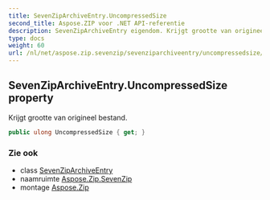 ```yaml
---
title: SevenZipArchiveEntry.UncompressedSize
second_title: Aspose.ZIP voor .NET API-referentie
description: SevenZipArchiveEntry eigendom. Krijgt grootte van origineel bestand.
type: docs
weight: 60
url: /nl/net/aspose.zip.sevenzip/sevenziparchiveentry/uncompressedsize/
---
```

## SevenZipArchiveEntry.UncompressedSize property

Krijgt grootte van origineel bestand.

```csharp
public ulong UncompressedSize { get; }
```

### Zie ook

* class [SevenZipArchiveEntry](../)
* naamruimte [Aspose.Zip.SevenZip](../../sevenziparchiveentry/)
* montage [Aspose.Zip](../../../)


